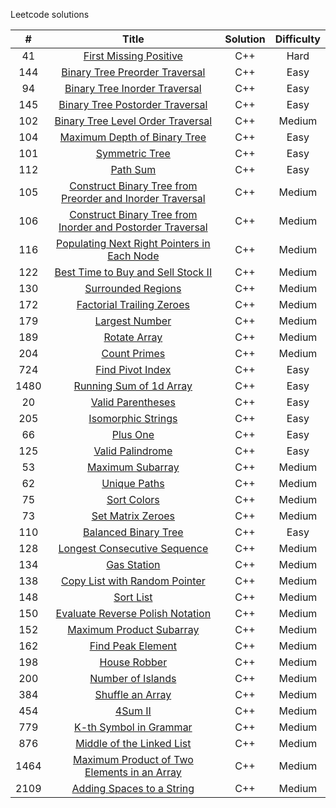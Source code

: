 Leetcode solutions

|   #    |  Title          |   Solution           |  Difficulty   |
| :---:  | :-------------: | :-------------:      | :-----:       |
| 41 | [First Missing Positive](https://leetcode.com/problems/first-missing-positive/) | C++ | Hard |
|  144   | [Binary Tree Preorder Traversal](https://leetcode.com/problems/binary-tree-preorder-traversal/)    |  C++         |  Easy       |
|  94    | [Binary Tree Inorder Traversal](https://leetcode.com/problems/binary-tree-inorder-traversal/)   |  C++  |  Easy   |
|  145   | [Binary Tree Postorder Traversal](https://leetcode.com/problems/binary-tree-postorder-traversal/)  |  C++ |  Easy |
|  102   | [Binary Tree Level Order Traversal](https://leetcode.com/problems/binary-tree-level-order-traversal/) | C++ | Medium |
|  104   | [Maximum Depth of Binary Tree](https://leetcode.com/problems/maximum-depth-of-binary-tree/)  |  C++  | Easy  |
|  101   | [Symmetric Tree](https://leetcode.com/problems/symmetric-tree/)  |  C++  | Easy  |
|  112   | [Path Sum](https://leetcode.com/problems/path-sum/)  |  C++  |  Easy  |
| 105    | [Construct Binary Tree from Preorder and Inorder Traversal](https://leetcode.com/problems/construct-binary-tree-from-preorder-and-inorder-traversal/)  |  C++  | Medium |  
| 106 | [Construct Binary Tree from Inorder and Postorder Traversal](https://leetcode.com/problems/construct-binary-tree-from-inorder-and-postorder-traversal/)  | C++ | Medium |
| 116 | [Populating Next Right Pointers in Each Node](https://leetcode.com/problems/populating-next-right-pointers-in-each-node/) | C++ | Medium |
| 122 | [Best Time to Buy and Sell Stock II](https://leetcode.com/problems/best-time-to-buy-and-sell-stock-ii/) | C++ | Medium |
| 130 | [Surrounded Regions](https://leetcode.com/problems/surrounded-regions/) | C++ | Medium |
| 172 | [Factorial Trailing Zeroes](https://leetcode.com/problems/factorial-trailing-zeroes/) | C++ | Medium |
| 179 | [Largest Number](https://leetcode.com/problems/largest-number/) | C++ | Medium |
| 189 | [Rotate Array](https://leetcode.com/problems/rotate-array/) | C++ | Medium |
| 204 | [Count Primes](https://leetcode.com/problems/count-primes/) | C++ | Medium |
| 724 | [Find Pivot Index](https://leetcode.com/problems/find-pivot-index/) | C++ | Easy |
| 1480 | [Running Sum of 1d Array](https://leetcode.com/problems/running-sum-of-1d-array/) | C++ | Easy |
| 20 | [Valid Parentheses](https://leetcode.com/problems/valid-parentheses/) | C++ | Easy |
| 205 | [Isomorphic Strings](https://leetcode.com/problems/isomorphic-strings/) | C++ | Easy |
| 66 | [Plus One](https://leetcode.com/problems/plus-one/) | C++ | Easy |
| 125 | [Valid Palindrome](https://leetcode.com/problems/valid-palindrome/) | C++ | Easy |
| 53 | [Maximum Subarray](https://leetcode.com/problems/maximum-subarray/) | C++| Medium |
| 62 | [Unique Paths](https://leetcode.com/problems/unique-paths/) | C++ | Medium |
| 75 | [Sort Colors](https://leetcode.com/problems/sort-colors/) | C++ | Medium |
| 73 | [Set Matrix Zeroes](https://leetcode.com/problems/set-matrix-zeroes/) | C++ | Medium |
| 110 | [Balanced Binary Tree](https://leetcode.com/problems/balanced-binary-tree/) | C++ | Easy |
| 128 | [Longest Consecutive Sequence](https://leetcode.com/problems/longest-consecutive-sequence/) | C++ | Medium |
| 134 | [Gas Station](https://leetcode.com/problems/gas-station/) | C++ | Medium|
| 138 | [Copy List with Random Pointer](https://leetcode.com/problems/copy-list-with-random-pointer/) | C++ | Medium |
| 148 | [Sort List](https://leetcode.com/problems/sort-list/) | C++ | Medium |
| 150 | [Evaluate Reverse Polish Notation](https://leetcode.com/problems/evaluate-reverse-polish-notation/) | C++ | Medium |
| 152 | [Maximum Product Subarray](https://leetcode.com/problems/maximum-product-subarray/) | C++ | Medium |
| 162 | [Find Peak Element](https://leetcode.com/problems/find-peak-element/) | C++ | Medium |
| 198 | [House Robber](https://leetcode.com/problems/house-robber/) | C++ | Medium |
| 200 | [Number of Islands](https://leetcode.com/problems/number-of-islands/) | C++ | Medium |
| 384 | [Shuffle an Array](https://leetcode.com/problems/shuffle-an-array/) | C++ | Medium |
| 454 | [4Sum II](https://leetcode.com/problems/4sum-ii/) | C++ | Medium |
| 779 | [K-th Symbol in Grammar](https://leetcode.com/problems/k-th-symbol-in-grammar) | C++ | Medium |
| 876 | [Middle of the Linked List](https://leetcode.com/problems/middle-of-the-linked-list/) | C++ | Medium |
| 1464 | [Maximum Product of Two Elements in an Array](https://leetcode.com/problems/maximum-product-of-two-elements-in-an-array/) | C++ | Medium |
| 2109 | [Adding Spaces to a String](https://leetcode.com/problems/adding-spaces-to-a-string/) | C++ | Medium |
